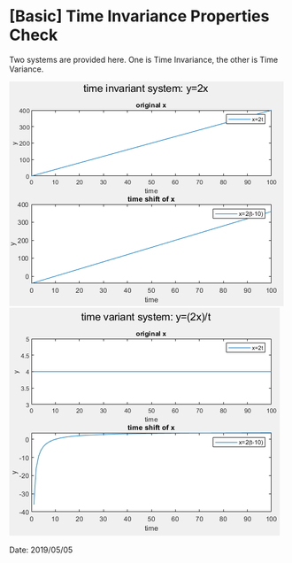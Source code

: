 # [Basic] Time Invariance Properties Check

Two systems are provided here. One is Time Invariance, the other is Time Variance.  
  
  
![Fig.1](./TI.PNG)
![Fig.2](./TV.PNG)

Date: 2019/05/05